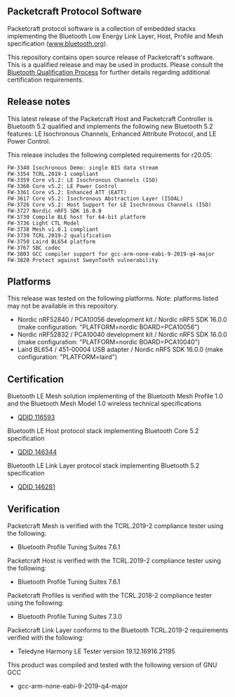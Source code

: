 ## Packetcraft Protocol Software

Packetcraft protocol software is a collection of embedded stacks implementing the Bluetooth Low Energy Link Layer, Host, Profile and Mesh specification (www.bluetooth.org).

This repository contains open source release of Packetcraft's software. This is a qualified release and may be used in products. Please consult the [Bluetooth Qualification Process](https://www.bluetooth.com/develop-with-bluetooth/qualification-listing) for further details regarding additional certification requirements.

Release notes
-------------

This latest release of the Packetcraft Host and Packetcraft Controller is Bluetooth 5.2 qualified and implements the following new Bluetooth 5.2 features: LE Isochronous Channels, Enhanced Attribute Protocol, and LE Power Control.

This release includes the following completed requirements for r20.05:

    FW-3340 Isochronous Demo: single BIS data stream
    FW-3354 TCRL.2019-1 compliant
    FW-3359 Core v5.2: LE Isochronous Channels (ISO)
    FW-3360 Core v5.2: LE Power Control
    FW-3361 Core v5.2: Enhanced ATT (EATT)
    FW-3617 Core v5.2: Isochronous Abstraction Layer (ISOAL)
    FW-3726 Core v5.2: Host Support for LE Isochronous Channels (ISO)
    FW-3727 Nordic nRF5 SDK 16.0.0
    FW-3730 Compile BLE host for 64-bit platform
    FW-3736 Light CTL Model
    FW-3738 Mesh v1.0.1 compliant
    FW-3739 TCRL.2019-2 qualification
    FW-3750 Laird BL654 platform
    FW-3767 SBC codec
    FW-3803 GCC compiler support for gcc-arm-none-eabi-9-2019-q4-major
    FW-3820 Protect against SweynTooth vulnerability


Platforms
------------

This release was tested on the following platforms. Note: platforms listed may not be available in this repository.

* Nordic nRF52840 / PCA10056 development kit / Nordic nRF5 SDK 16.0.0 (make configuration: "PLATFORM=nordic BOARD=PCA10056")
* Nordic nRF52832 / PCA10040 development kit / Nordic nRF5 SDK 16.0.0 (make configuration: "PLATFORM=nordic BOARD=PCA10040")
* Laird BL654 / 451-00004 USB adapter / Nordic nRF5 SDK 16.0.0 (make configuration: "PLATFORM=laird")

Certification
-------------

Bluetooth LE Mesh solution implementing of the Bluetooth Mesh Profile 1.0 and the Bluetooth Mesh Model 1.0 wireless technical specifications

* [QDID 116593](https://launchstudio.bluetooth.com/ListingDetails/66212)

Bluetooth LE Host protocol stack implementing Bluetooth Core 5.2 specification

* [QDID 146344](https://launchstudio.bluetooth.com/ListingDetails/103670)

Bluetooth LE Link Layer protocol stack implementing Bluetooth 5.2 specification

* [QDID 146281](https://launchstudio.bluetooth.com/ListingDetails/103599)


Verification
------------

Packetcraft Mesh is verified with the TCRL.2019-2 compliance tester using the following:

* Bluetooth Profile Tuning Suites 7.6.1

Packetcraft Host is verified with the TCRL.2019-2 compliance tester using the following:

* Bluetooth Profile Tuning Suites 7.6.1

Packetcraft Profiles is verified with the TCRL.2018-2 compliance tester using the following:

* Bluetooth Profile Tuning Suites 7.3.0

Packetcraft Link Layer conforms to the Bluetooth TCRL.2019-2 requirements verified with the following:

* Teledyne Harmony LE Tester version 19.12.16916.21195

This product was compiled and tested with the following version of GNU GCC

* gcc-arm-none-eabi-9-2019-q4-major
